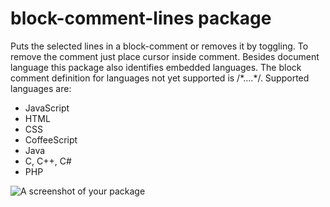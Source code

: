 # block-comment-lines package
Puts the selected lines in a block-comment or removes it by toggling. To remove the comment just place cursor inside comment.
Besides document language this package also identifies embedded languages.
The block comment definition for languages not yet supported is /\*....\*/.
Supported languages are:
- JavaScript
- HTML
- CSS
- CoffeeScript
- Java
- C, C++, C#
- PHP

![A screenshot of your package](https://f.cloud.github.com/assets/69169/2290250/c35d867a-a017-11e3-86be-cd7c5bf3ff9b.gif)
